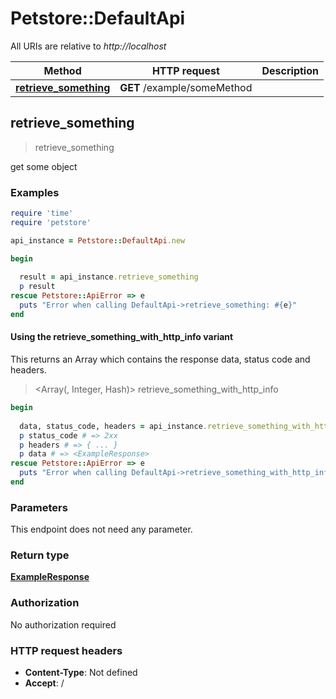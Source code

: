 # Petstore::DefaultApi

All URIs are relative to *http://localhost*

| Method | HTTP request | Description |
| ------ | ------------ | ----------- |
| [**retrieve_something**](DefaultApi.md#retrieve_something) | **GET** /example/someMethod |  |


## retrieve_something

> <ExampleResponse> retrieve_something



get some object

### Examples

```ruby
require 'time'
require 'petstore'

api_instance = Petstore::DefaultApi.new

begin
  
  result = api_instance.retrieve_something
  p result
rescue Petstore::ApiError => e
  puts "Error when calling DefaultApi->retrieve_something: #{e}"
end
```

#### Using the retrieve_something_with_http_info variant

This returns an Array which contains the response data, status code and headers.

> <Array(<ExampleResponse>, Integer, Hash)> retrieve_something_with_http_info

```ruby
begin
  
  data, status_code, headers = api_instance.retrieve_something_with_http_info
  p status_code # => 2xx
  p headers # => { ... }
  p data # => <ExampleResponse>
rescue Petstore::ApiError => e
  puts "Error when calling DefaultApi->retrieve_something_with_http_info: #{e}"
end
```

### Parameters

This endpoint does not need any parameter.

### Return type

[**ExampleResponse**](ExampleResponse.md)

### Authorization

No authorization required

### HTTP request headers

- **Content-Type**: Not defined
- **Accept**: /


